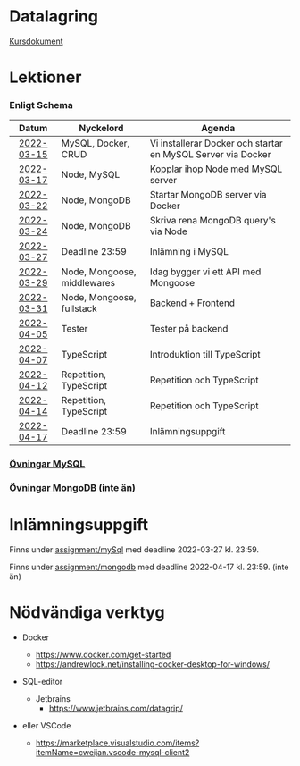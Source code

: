 # Datalagring

[Kursdokument](Datalagring.pdf)

# Lektioner

### Enligt Schema

|      Datum       | Nyckelord                   | Agenda                                                       |
|:----------------:|-----------------------------|--------------------------------------------------------------|
| [2022-03-15][1]  | MySQL, Docker, CRUD         | Vi installerar Docker och startar en MySQL Server via Docker |
| [2022-03-17][2]  | Node, MySQL                 | Kopplar ihop Node med MySQL server                           |
| [2022-03-22][3]  | Node, MongoDB               | Startar MongoDB server via Docker                            |
| [2022-03-24][4]  | Node, MongoDB               | Skriva rena MongoDB query's via Node                         |
| [2022-03-27][11] | Deadline 23:59              | Inlämning i MySQL                                            |
| [2022-03-29][5]  | Node, Mongoose, middlewares | Idag bygger vi ett API med Mongoose                          |
| [2022-03-31][6]  | Node, Mongoose, fullstack   | Backend + Frontend                                           |
| [2022-04-05][7]  | Tester                      | Tester på backend                                            |
| [2022-04-07][8]  | TypeScript                  | Introduktion till TypeScript                                 |
| [2022-04-12][9]  | Repetition, TypeScript      | Repetition och TypeScript                                    |
| [2022-04-14][10] | Repetition, TypeScript      | Repetition och TypeScript                                    |
| [2022-04-17][12] | Deadline 23:59              | Inlämningsuppgift                                            |

### [Övningar MySQL](exercises/mysql)
### [Övningar MongoDB](exercises/mongodb) (inte än)

# Inlämningsuppgift

Finns under [assignment/mySql][11] med deadline 2022-03-27 kl. 23:59.

Finns under [assignment/mongodb][12] med deadline 2022-04-17 kl. 23:59. (inte än)

[1]: lektioner/2022-03-15/
[2]: lektioner/2022-03-17/
[3]: lektioner/2022-03-22/
[4]: lektioner/2022-03-24/
[5]: lektioner/2022-03-29/
[6]: lektioner/2022-03-31/
[7]: lektioner/2022-04-05/
[8]: lektioner/2022-04-07/
[9]: lektioner/2022-04-12/
[10]: lektioner/2022-04-14/

[11]: assignment/mySql
[12]: assignment/mongoDb

# Nödvändiga verktyg

- Docker 
  - https://www.docker.com/get-started
  - https://andrewlock.net/installing-docker-desktop-for-windows/

- SQL-editor
  - Jetbrains
    - https://www.jetbrains.com/datagrip/

- eller VSCode
  - https://marketplace.visualstudio.com/items?itemName=cweijan.vscode-mysql-client2


